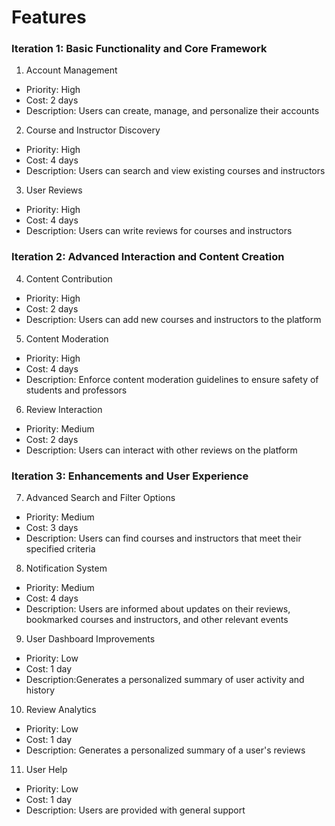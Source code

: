 # Features

### Iteration 1: Basic Functionality and Core Framework

1. Account Management
- Priority: High
- Cost: 2 days
- Description: Users can create, manage, and personalize their accounts 
2. Course and Instructor Discovery
- Priority: High
- Cost: 4 days
- Description: Users can search and view existing courses and instructors
3. User Reviews
- Priority: High
- Cost: 4 days
- Description: Users can write reviews for courses and instructors

### Iteration 2: Advanced Interaction and Content Creation

4. Content Contribution
- Priority: High
- Cost: 2 days
- Description: Users can add new courses and instructors to the platform
5. Content Moderation
- Priority: High
- Cost: 4 days
- Description: Enforce content moderation guidelines to ensure safety of students and professors 
6. Review Interaction
- Priority: Medium
- Cost: 2 days
- Description: Users can interact with other reviews on the platform 

### Iteration 3: Enhancements and User Experience 

7. Advanced Search and Filter Options
- Priority: Medium
- Cost: 3 days
- Description: Users can find courses and instructors that meet their specified criteria
8. Notification System
- Priority: Medium
- Cost: 4 days
- Description: Users are informed about updates on their reviews, bookmarked courses and instructors, and other relevant events
9. User Dashboard Improvements
- Priority: Low
- Cost: 1 day
- Description:Generates a personalized summary of user activity and history
10. Review Analytics
- Priority: Low
- Cost: 1 day
- Description: Generates a personalized summary of a user's reviews
11. User Help
- Priority: Low
- Cost: 1 day
- Description: Users are provided with general support 
